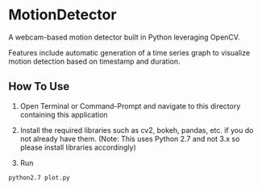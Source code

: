 # MotionDetector
A webcam-based motion detector built in Python leveraging OpenCV.

Features include automatic generation of a time series graph to visualize motion detection based on timestamp and duration.

## How To Use

1. Open Terminal or Command-Prompt and navigate to this directory containing this application

2. Install the required libraries such as cv2, bokeh, pandas, etc. if you do not already have them.
(Note: This uses Python 2.7 and not 3.x so please install libraries accordingly)

3. Run
  ```
  python2.7 plot.py
  ```
